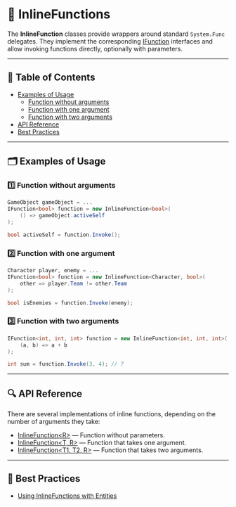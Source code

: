 # 🧩 InlineFunctions

The **InlineFunction** classes provide wrappers around standard `System.Func` delegates. They implement the
corresponding [IFunction](IFunctions.md) interfaces and allow invoking functions
directly, optionally with parameters.

---

## 📑 Table of Contents

- [Examples of Usage](#-examples-of-usage)
    - [Function without arguments](#ex-1)
    - [Function with one argument](#ex-2)
    - [Function with two arguments](#ex-3)
- [API Reference](#-api-reference)
- [Best Practices](#-best-practices)

---

## 🗂 Examples of Usage

<div id="ex-1"></div>

### 1️⃣ Function without arguments

```csharp
GameObject gameObject = ...
IFunction<bool> function = new InlineFunction<bool>(
    () => gameObject.activeSelf
);

bool activeSelf = function.Invoke();
```

<div id="ex-2"></div>

### 2️⃣ Function with one argument

```csharp
Character player, enemy = ...
IFunction<bool> function = new InlineFunction<Character, bool>(
    other => player.Team != other.Team
);

bool isEnemies = function.Invoke(enemy);
```

<div id="ex-3"></div>

### 3️⃣ Function with two arguments

```csharp
IFunction<int, int, int> function = new InlineFunction<int, int, int>(
    (a, b) => a + b
);

int sum = function.Invoke(3, 4); // 7
```

---

## 🔍 API Reference

There are several implementations of inline functions, depending on the number of arguments they take:

- [InlineFunction&lt;R&gt;](InlineFunction.md) — Function without parameters.
- [InlineFunction&lt;T, R&gt;](InlineFunction%601.md) — Function that takes one argument.
- [InlineFunction&lt;T1, T2, R&gt;](InlineFunction%602.md) — Function that takes two arguments.

---

## 📌 Best Practices

- [Using InlineFunctions with Entities](../../BestPractices/UsingInlineFunctions.md)